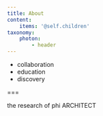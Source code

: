 ```yaml
---
title: About
content:
    items: '@self.children'
taxonomy:
    photon:
        - header
---
```


- collaboration
- education
- discovery

===

the research of phi ARCHITECT
